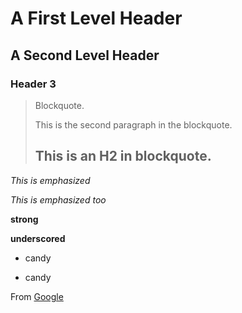 A First Level Header
====================

A Second Level Header
---------------------

### Header 3

> Blockquote.
>
> This is the second paragraph in the blockquote.
>
> ## This is an H2 in blockquote.

*This is emphasized*

_This is emphasized too_

**strong**

__underscored__

* candy
+ candy

From [Google][1]

[1]: https://google.com "Google"